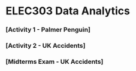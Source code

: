 # ELEC303 Data Analytics 

### [Activity 1 - Palmer Penguin]
### [Activity 2 - UK Accidents]
### [Midterms Exam - UK Accidents]


